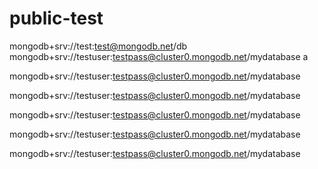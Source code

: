 # public-test

mongodb+srv://test:test@mongodb.net/db
mongodb+srv://testuser:testpass@cluster0.mongodb.net/mydatabase
a


mongodb+srv://testuser:testpass@cluster0.mongodb.net/mydatabase

mongodb+srv://testuser:testpass@cluster0.mongodb.net/mydatabase

mongodb+srv://testuser:testpass@cluster0.mongodb.net/mydatabase

mongodb+srv://testuser:testpass@cluster0.mongodb.net/mydatabase

mongodb+srv://testuser:testpass@cluster0.mongodb.net/mydatabase
